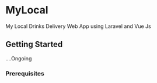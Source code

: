 # MyLocal
My Local Drinks Delivery Web App using Laravel and Vue Js

## Getting Started

....Ongoing

### Prerequisites






